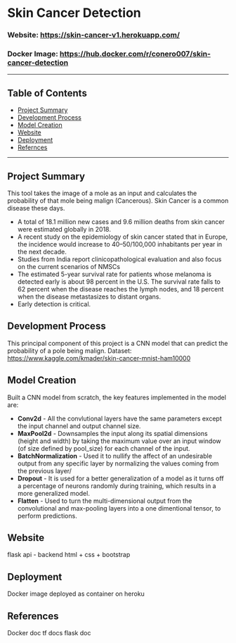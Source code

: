 # Skin Cancer Detection

### Website: https://skin-cancer-v1.herokuapp.com/

### Docker Image: https://hub.docker.com/r/conero007/skin-cancer-detection

---
## Table of Contents
* [Project Summary](#summary)
* [Development Process](#process)
* [Model Creation](#model)
* [Website](#website)
* [Deployment](#deploy)
* [Refernces](#refernces)

---

## Project Summary <a name="summary"></a>
This tool takes the image of a mole as an input and calculates the probability of that mole being malign (Cancerous).
Skin Cancer is a common disease these days.
* A total of 18.1 million new cases and 9.6 million deaths from skin cancer were estimated globally in 2018.
* A recent study on the epidemiology of skin cancer stated that in Europe, the incidence would increase to 40–50/100,000 inhabitants per year in the next decade. 
* Studies from India report clinicopathological evaluation and also focus on the current scenarios of NMSCs
* The estimated 5-year survival rate for patients whose melanoma is detected early is about 98 percent in the U.S. The survival rate falls to 62 percent when the disease reaches the lymph nodes, and 18 percent when the disease metastasizes to distant organs.
* Early detection is critical.

> 

## Development Process <a name="process"></a>
This principal component of this project is a CNN model that can predict the probability of a pole being malign.
Dataset: https://www.kaggle.com/kmader/skin-cancer-mnist-ham10000

>



## Model Creation <a name="model"></a>
Built a CNN model from scratch, the key features implemented in the model are:
* **Conv2d** - All the convlutional layers have the same parameters except the input channel and output channel size.
* **MaxPool2d** - Downsamples the input along its spatial dimensions (height and width) by taking the maximum value over an input window (of size defined by pool_size) for each channel of the input.
* **BatchNormalization** - Used it to nullify the affect of an undesirable output from any specific layer by normalizing the values coming from the previous layer/
* **Dropout** - It is used for a better generalization of a model as it turns off a percentage of neurons randomly during training, which results in a more generalized model.
* **Flatten** - Used to turn the multi-dimensional output from the convolutional and max-pooling layers into a one dimentional tensor, to perform predictions.



> 


## Website <a name="website"></a>

flask api - backend
html + css + bootstrap



> 


## Deployment <a name="deploy"></a>

Docker image
deployed as container on heroku


> 


## References <a name="refernces"></a>
Docker doc
tf docs
flask doc
